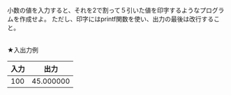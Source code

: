 小数の値を入力すると、それを2で割って５引いた値を印字するようなプログラムを作成せよ。
ただし、印字にはprintf関数を使い、出力の最後は改行すること。

<br>
★入出力例

|入力|出力|
| -------- | -------- |
|100|45.000000|